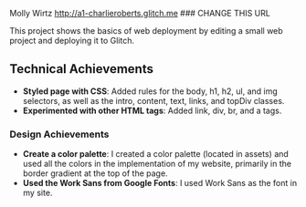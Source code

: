 Molly Wirtz
http://a1-charlieroberts.glitch.me ### CHANGE THIS URL

This project shows the basics of web deployment by editing a small web project and deploying it to Glitch. 

## Technical Achievements
- **Styled page with CSS**: Added rules for the body, h1, h2, ul, and img selectors, as well as the intro, content, text, links, and topDiv classes. 
- **Experimented with other HTML tags**: Added link, div, br, and a tags.   

### Design Achievements
- **Create a color palette**: I created a color palette (located in assets) and used all the colors in the implementation of my website, primarily in the border gradient at the top of the page.
- **Used the Work Sans from Google Fonts**: I used Work Sans as the font in my site.


